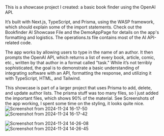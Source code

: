 This is a showcase project I created: a basic book finder using the OpenAI API.

It’s built with Next.js, TypeScript, and Prisma, using the WASP framework, which should explain some of the import statements.
Check out the Bookfinder AI Showcase File and the DemoAppPage for details on the app's formatting and logistics. The operations.ts file contains most of the AI API-related code.

The app works by allowing users to type in the name of an author. It then prompts the OpenAI API, which returns a list of every book, article, comic, etc., written by that author in a format called "task."
While it’s not terribly sophisticated, the goal is to demonstrate a basic understanding of integrating software with an API, formatting the response, and utilizing it with TypeScript, HTML, and Tailwind.

This showcase is part of a larger project that uses Prisma to add, delete, and update author lists. The prisma stuff was too many files, so I just added the important files, which shows 90% of the material.
See Screenshots of the app working, I spent some time on the styling, it looks quite nice.
![Screenshot from 2024-11-24 16-17-50](https://github.com/user-attachments/assets/52b68b02-14b0-4108-a953-48a88cd5e4f4)![Screenshot from 2024-11-24 16-17-42](https://github.com/user-attachments/assets/50d06157-6d8d-4cd1-8f36-1caea9ca5fca)



![Screenshot from 2024-11-24 14-26-08](https://github.com/user-attachments/assets/ab74c496-7190-42c4-bde1-9e4860155f21)
![Screenshot from 2024-11-24 14-26-45](https://github.com/user-attachments/assets/34345459-2777-4d4d-9538-645e68e7ffb3)
